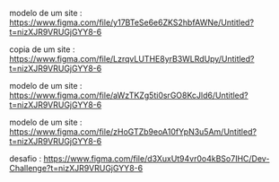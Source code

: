 modelo de um site : https://www.figma.com/file/y17BTeSe6e6ZKS2hbfAWNe/Untitled?t=nizXJR9VRUGjGYY8-6

copia de um site : https://www.figma.com/file/LzrqvLUTHE8yrB3WLRdUpy/Untitled?t=nizXJR9VRUGjGYY8-6

modelo de um site : https://www.figma.com/file/aWzTKZg5ti0srGO8KcJld6/Untitled?t=nizXJR9VRUGjGYY8-6

modelo de um site : https://www.figma.com/file/zHoGTZb9eoA10fYpN3u5Am/Untitled?t=nizXJR9VRUGjGYY8-6

desafio : https://www.figma.com/file/d3XuxUt94vr0o4kBSo7IHC/Dev-Challenge?t=nizXJR9VRUGjGYY8-6
